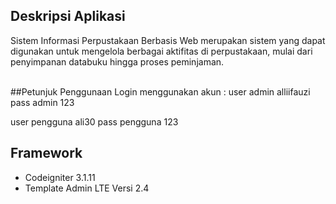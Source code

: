 ## Deskripsi Aplikasi
Sistem Informasi Perpustakaan Berbasis Web merupakan sistem yang dapat digunakan untuk mengelola berbagai aktifitas di perpustakaan, mulai dari penyimpanan databuku hingga proses peminjaman.
<br><br>

##Petunjuk Penggunaan
Login menggunakan akun :
user admin alliifauzi
pass admin 123

user pengguna ali30
pass pengguna 123



##  Framework
* Codeigniter 3.1.11
* Template Admin LTE  Versi 2.4

